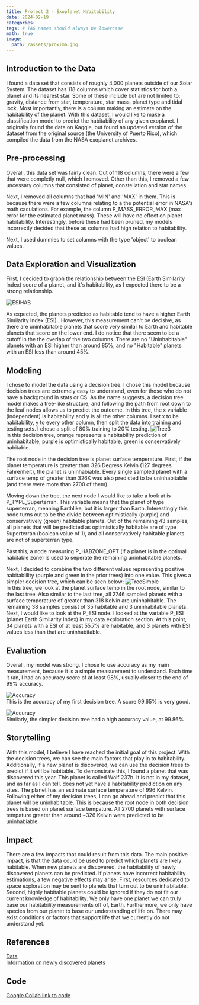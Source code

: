```yaml
---
title: Project 2 - Exoplanet Habitability
date: 2024-02-19
categories: 
tags: # TAG names should always be lowercase
math: true
image:
  path: /assets/proxima.jpg
---
```


## Introduction to the Data
I found a data set that consists of roughly 4,000 planets outside of our Solar System. The dataset has 118 columns which cover statistics for both a planet and its nearest star. Some of these include but are not limited to: gravity, distance from star, temperature, star mass, planet type and tidal lock. Most importantly, there is a column making an estimate on the habitability of the planet. With this dataset, I would like to make a classification model to predict the habitability of any given exoplanet. I originally found the data on Kaggle, but found an updated version of the dataset from the original source (the University of Puerto Rico), which compiled the data from the NASA exoplanet archives.

## Pre-processing
Overall, this data set was fairly clean. Out of 118 columns, there were a few that were completly null, which I removed. Other than this, I removed a few uncessary columns that consisted of planet, constellation and star names. 

Next, I removed all columns that had 'MIN' and 'MAX' in them. This is because there were a few columns relating to a the potential error in NASA's math caculations. For example, the column P_MASS_ERROR_MAX (max error for the estimated planet mass). These will have no effect on planet habitability. Interestingly, before these had been pruned, my models incorrectly decided that these as columns had high relation to habitability. 

Next, I used dummies to set columns with the type 'object' to boolean values. 
## Data Exploration and Visualization 
First, I decided to graph the relationship between the ESI (Earth Similarity Index) score of a planet, and it's habitability, as I expected there to be a strong relationship.

![ESIHAB](assets/ESIHAB2.png)

As expected, the planets predicted as habitable tend to have a higher Earth Similarity Index (ESI) . However, this measurement can't be decisive, as there are uninhabitable planets that score very similar to Earth and habitable planets that score on the lower end. I do notice that there seem to be a cutoff in the the overlap of the two columns. There are no "Uninhabitable" planets with an ESI higher than around 85%, and no "Habitable" planets with an ESI less than around 45%. 

## Modeling
I chose to model the data using a decision tree. I chose this model because decision trees are extremely easy to understand, even for those who do not have a background in stats or CS. As the name suggests, a decision tree model makes a tree-like structure, and following the path from root down to the leaf nodes allows us to predict the outcome. In this tree, the x variable (independent) is habitability and y is all the other columns. I set x to be habitability, y to every other column, then split the data into training and testing sets. I chose a split of 80% training to 20% testing. 
![Tree3](assets/df4.png)  
In this decision tree, orange represents a habitability prediction of uninhabitable, purple is optimistically habitable, green is conservatively habitable. 

The root node in the decision tree is planet surface temperature. First, if the planet temperature is greater than 326 Degress Kelvin (127 degrees Fahrenheit), the planet is uninhabiable. Every single sampled planet with a surface temp of greater than 326K was also predicted to be uninhabitable (and there were more than 2700 of them). 

Moving down the tree, the next node I would like to take a look at is P_TYPE_Superterran. This variable means that the planet of type superterran, meaning Earthlike, but it is larger than Earth. Interestingly this node turns out to be the divide between optimistically (purple) and conservatively (green) habitable planets. Out of the remaining 43 samples, all planets that will be predicted as optimistically habitable are of type Superterran (boolean value of 1), and all conservatively habitable planets are not of superterran type. 

Past this, a node measuring P_HABZONE_OPT (if a planet is in the optimal habitable zone) is used to seperate the remaining uninhabitable planets.

Next, I decided to combine the two different values representing positive habitablility (purple and green in the prior trees) into one value. This gives a simpler decision tree, which can be seen below:
![TreeSimple](assets/dtsimple.png)  
In this tree, we look at the planet surface temp in the root node, similar to the last tree. Also similar to the last tree, all 2746 sampled planets with a surface temperature of greater than 318 Kelvin are uninhabitable. The remaining 38 samples consist of 35 habitable and 3 uninhabitable planets. Next, I would like to look at the P_ESI node. I looked at the variable P_ESI (planet Earth Similarity Index) in my data exploration section. At this point, 34 planets with a ESI of at least 55.7% are habitable, and 3 planets with ESI values less than that are uninhabitable.

## Evaluation
Overall, my model was strong. I chose to use accuracy as my main measurement, because it is a simple measurement to understand. Each time it ran, I had an accuracy score of at least 98%, usually closer to the end of 99% accuracy.

![Accuracy](assets/accuracy.png)  
This is the accuracy of my first decision tree. A score 99.65% is very good.

![Accuracy](assets/accuracysimple.png)  
Similarly, the simpler decision tree had a high accuracy value, at 99.86%

## Storytelling
With this model, I believe I have reached the initial goal of this project. With the decision trees, we can see the main factors that play in to habitability. Additionally, if a new planet is discovered, we can use the decision trees to predict if it will be habitable. To demonstrate this, I found a planet that was discovered this year. This planet is called Wolf 237b. It is not in my dataset, and as far as I can tell, does not yet have a habitability prediction on any sites. The planet has an estimate surface temperature of 996 Kelvin. Following either of my decision trees, I can go ahead and predict that this planet will be uninhabitable. This is because the root node in both decision trees is based on planet surface tempature. All 2700 planets with surface tempature greater than around ~326 Kelvin were predicted to be uninhabiable.

## Impact
There are a few impacts that could result from this data. The main positive impact, is that the data could be used to predict which planets are likely habitable. When new planets are discovered, the habitability of newly discovered planets can be predicted. If planets  have incorrect habitability estimations, a few negative effects may arise. First, resources dedicated to space exploration may be sent to planets that turn out to be uninhabitable. Second, highly habitable planets could be ignored if they do not fit our current knowledge of habitability. We only have one planet we can truly base our habitability measurements off of, Earth. Furthermore, we only have species from our planet to base our understanding of life on. There may exist conditions or factors that support life that we currently do not understand yet.  

## References
[Data](https://phl.upr.edu/hwc/data)  
[Information on newly discovered planets](https://exoplanet.eu/home/)

## Code
[Google Collab link to code](https://colab.research.google.com/drive/1LNTNz-PfY7e0ysuAIo4RyF1klmu0pbuf?usp=sharing)

